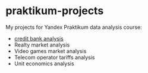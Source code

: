 # praktikum-projects
My projects for Yandex Praktikum data analysis course:
- [credit bank analysis](credit_bank/project_kredit_Alexgnik.ipynb)
- Realty market analysis
- Video games market analysis
- Telecom operator tariffs analysis
- Unit economics analysis 
